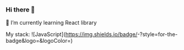 ### Hi there 👋


🌱 I’m currently learning React library

My stack:
![JavaScript](https://img.shields.io/badge/<Badge Text>-<Background Color>?style=for-the-badge&logo=<Icon Name>&logoColor=<Logo Color>)
